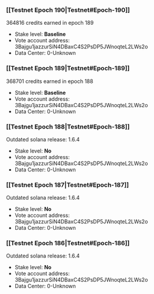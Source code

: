 ### [[Testnet Epoch 190|Testnet#Epoch-190]]
364816 credits earned in epoch 189
* Stake level: **Baseline** 
* Vote account address: 3Bajgu1jazzurSiN4DBaxC4S2PsDP5JWnoqteL2LWs2o
* Data Center: 0-Unknown
### [[Testnet Epoch 189|Testnet#Epoch-189]]
368701 credits earned in epoch 188
* Stake level: **Baseline** 
* Vote account address: 3Bajgu1jazzurSiN4DBaxC4S2PsDP5JWnoqteL2LWs2o
* Data Center: 0-Unknown
### [[Testnet Epoch 188|Testnet#Epoch-188]]
Outdated solana release: 1.6.4
* Stake level: **No** 
* Vote account address: 3Bajgu1jazzurSiN4DBaxC4S2PsDP5JWnoqteL2LWs2o
* Data Center: 0-Unknown
### [[Testnet Epoch 187|Testnet#Epoch-187]]
Outdated solana release: 1.6.4
* Stake level: **No** 
* Vote account address: 3Bajgu1jazzurSiN4DBaxC4S2PsDP5JWnoqteL2LWs2o
* Data Center: 0-Unknown
### [[Testnet Epoch 186|Testnet#Epoch-186]]
Outdated solana release: 1.6.4
* Stake level: **No** 
* Vote account address: 3Bajgu1jazzurSiN4DBaxC4S2PsDP5JWnoqteL2LWs2o
* Data Center: 0-Unknown